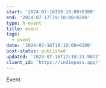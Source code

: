 ```yaml
---
start: '2024-07-16T19:10:00+0200'
end: '2024-07-17T19:10:00+0200'
type: h-event
title: event
tags:
  - event
date: '2024-07-16T19:10:00+0200'
post-status: published
updated: '2024-07-16T17:10:31.987Z'
client_id: 'https://indiepass.app/'
---
```

Event
